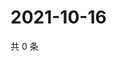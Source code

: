# 2021-10-16

共 0 条

<!-- BEGIN WEIBO -->
<!-- 最后更新时间 Sat Oct 16 2021 04:11:39 GMT+0800 (China Standard Time) -->

<!-- END WEIBO -->
